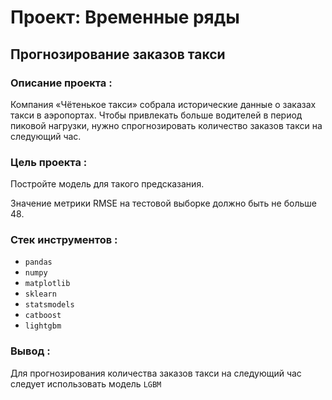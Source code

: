 # Проект: Временные ряды

## Прогнозирование заказов такси

### **Описание проекта** : 

Компания «Чётенькое такси» собрала исторические данные о заказах такси в аэропортах. Чтобы привлекать больше водителей в период пиковой нагрузки, нужно спрогнозировать количество заказов такси на следующий час.

### **Цель проекта** :

Постройте модель для такого предсказания.

Значение метрики RMSE на тестовой выборке должно быть не больше 48.

### **Стек инструментов** :

- `pandas`
- `numpy`
- `matplotlib`
- `sklearn`
- `statsmodels`
- `catboost`
- `lightgbm`


### **Вывод** :

Для прогнозирования количества заказов такси на следующий час следует использовать модель `LGBM`
